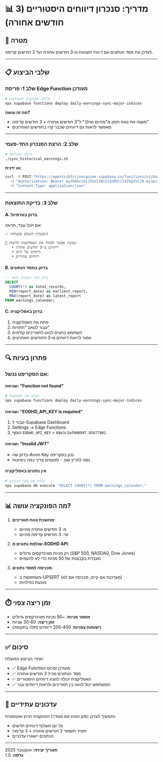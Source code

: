 # 📊 מדריך: סנכרון דיווחים היסטוריים (3 חודשים אחורה)

## 🎯 מטרה
לעדכן את מסד הנתונים עם דיווחי תוצאות מ-3 חודשים אחורה ועד 3 חודשים קדימה.

---

## 📋 שלבי הביצוע

### שלב 1: פריסת Edge Function מעודכן

```bash
# פריסת הפונקציה המעודכנת
npx supabase functions deploy daily-earnings-sync-major-indices
```

**מה זה עושה?**
- משנה את טווח הזמן מ"מהיום ואילך" ל"3 חודשים אחורה + 3 חודשים קדימה"
- מאפשר לראות גם דיווחים שכבר קרו בחודשים האחרונים

---

### שלב 2: הרצת הסנכרון החד-פעמי

```bash
# הרצת הסקריפט
./sync_historical_earnings.sh
```

**או ידנית:**
```bash
curl -X POST "https://wpmrtczbfcijoocguime.supabase.co/functions/v1/daily-earnings-sync-major-indices" \
  -H "Authorization: Bearer eyJhbGciOiJIUzI1NiIsInR5cCI6IkpXVCJ9.eyJpc3MiOiJzdXBhYmFzZSIsInJlZiI6IndwbXJ0Y3piZmNpam9vY2d1aW1lIiwicm9sZSI6ImFub24iLCJpYXQiOjE3MzQ1MjE4MjAsImV4cCI6MjA1MDA5NzgyMH0.JQwC3xJv8zJQwC3xJv8zJQwC3xJv8zJQwC3xJv8zJ" \
  -H "Content-Type: application/json"
```

---

### שלב 3: בדיקת התוצאות

#### A. בדוק בטרמינל
אם הכל עבד, תראה:
```
✅ הסנכרון הושלם בהצלחה!

📱 עכשיו אפשר לפתוח את האפליקציה ולראות:
   • דיווחים מ-3 חודשים אחורה
   • דיווחים של היום
   • דיווחים עתידיים
```

#### B. בדוק במסד הנתונים
```sql
-- בדוק כמה רשומות נוספו
SELECT 
  COUNT(*) as total_records,
  MIN(report_date) as earliest_report,
  MAX(report_date) as latest_report
FROM earnings_calendar;
```

#### C. בדוק באפליקציה
1. פתח את האפליקציה
2. עבור לטאב "תחזיות"
3. השתמש בחצים לנווט לתאריכים קודמים
4. אמור לראות דיווחים מ-3 החודשים האחרונים

---

## 🔍 פתרון בעיות

### אם הסקריפט נכשל:

#### שגיאה: "Function not found"
```bash
# פרוס את הפונקציה:
npx supabase functions deploy daily-earnings-sync-major-indices
```

#### שגיאה: "EODHD_API_KEY is required"
1. עבור ל-Supabase Dashboard
2. Settings → Edge Functions
3. הוסף `EODHD_API_KEY` = `68e3c3af900997.85677801`

#### שגיאה: "Invalid JWT"
- בדוק שה-Anon Key נכון בסקריפט
- נסה להריץ שוב - לפעמים צריך כמה ניסיונות

#### אין נתונים באפליקציה
```bash
# בדוק את מסד הנתונים:
npx supabase db execute "SELECT COUNT(*) FROM earnings_calendar;"
```

---

## 📊 מה הפונקציה עושה?

1. **מחשבת טווח תאריכים**:
   - מ: 3 חודשים אחורה מהיום
   - עד: 3 חודשים קדימה מהיום

2. **שולפת נתונים מ-EODHD API**:
   - רק מניות מאינדקסים גדולים (S&P 500, NASDAQ, Dow Jones)
   - מעבדת בקבוצות של 50 מניות כדי לא להעמיס

3. **מכניסה למסד נתונים**:
   - משתמשת ב-UPSERT (מעדכנת אם קיים, מכניסה אם לא)
   - מונעת כפילויות

---

## ⏱️ זמן ריצה צפוי

- **מספר מניות**: ~90 מניות מאינדקסים גדולים
- **זמן ריצה**: 30-60 שניות
- **רשומות צפויות**: 200-400 דיווחים (תלוי בתקופה)

---

## ✅ סיכום

אחרי הביצוע המוצלח:
- ✅ Edge Function מעודכן ופרוס
- ✅ מסד הנתונים מכיל 3 חודשים אחורה
- ✅ האפליקציה יכולה להציג דיווחים היסטוריים
- ✅ המשתמש יכול לנווט בין תאריכים ולראות דיווחים עבר

---

## 🔄 עדכונים עתידיים

הפונקציה תרוץ אוטומטית (אם מוגדר cron job) ותמשיך לעדכן:
- כל יום תשלוף דיווחים חדשים
- תמיד תשמור 3 חודשים אחורה + 3 קדימה
- הנתונים יישארו עדכניים

---

**תאריך יצירה**: אוקטובר 2025  
**גרסה**: 1.0

